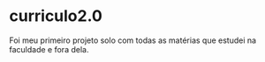 # curriculo2.0
Foi meu primeiro projeto solo com todas as matérias que estudei na faculdade e fora dela.
